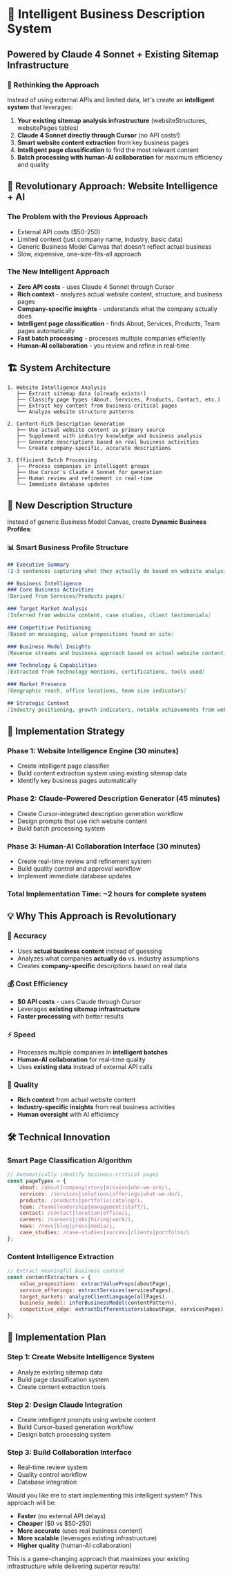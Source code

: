 # 🧠 Intelligent Business Description System
## Powered by Claude 4 Sonnet + Existing Sitemap Infrastructure

### 🎯 Rethinking the Approach

Instead of using external APIs and limited data, let's create an **intelligent system** that leverages:

1. **Your existing sitemap analysis infrastructure** (websiteStructures, websitePages tables)
2. **Claude 4 Sonnet directly through Cursor** (no API costs!)
3. **Smart website content extraction** from key business pages
4. **Intelligent page classification** to find the most relevant content
5. **Batch processing with human-AI collaboration** for maximum efficiency and quality

## 🚀 Revolutionary Approach: Website Intelligence + AI

### The Problem with the Previous Approach
- External API costs ($50-250)
- Limited context (just company name, industry, basic data)
- Generic Business Model Canvas that doesn't reflect actual business
- Slow, expensive, one-size-fits-all approach

### The New Intelligent Approach
- **Zero API costs** - uses Claude 4 Sonnet through Cursor
- **Rich context** - analyzes actual website content, structure, and business pages
- **Company-specific insights** - understands what the company actually does
- **Intelligent page classification** - finds About, Services, Products, Team pages automatically
- **Fast batch processing** - processes multiple companies efficiently
- **Human-AI collaboration** - you review and refine in real-time

## 🏗️ System Architecture

```
1. Website Intelligence Analysis
   ├── Extract sitemap data (already exists!)
   ├── Classify page types (About, Services, Products, Contact, etc.)
   ├── Extract key content from business-critical pages
   └── Analyze website structure patterns

2. Content-Rich Description Generation
   ├── Use actual website content as primary source
   ├── Supplement with industry knowledge and business analysis
   ├── Generate descriptions based on real business activities
   └── Create company-specific, accurate descriptions

3. Efficient Batch Processing
   ├── Process companies in intelligent groups
   ├── Use Cursor's Claude 4 Sonnet for generation
   ├── Human review and refinement in real-time
   └── Immediate database updates
```

## 🎯 New Description Structure

Instead of generic Business Model Canvas, create **Dynamic Business Profiles**:

### 📊 Smart Business Profile Structure
```markdown
## Executive Summary
[2-3 sentences capturing what they actually do based on website analysis]

## Business Intelligence
### Core Business Activities
[Derived from Services/Products pages]

### Target Market Analysis  
[Inferred from website content, case studies, client testimonials]

### Competitive Positioning
[Based on messaging, value propositions found on site]

### Business Model Insights
[Revenue streams and business approach based on actual website content]

### Technology & Capabilities
[Extracted from technology mentions, certifications, tools used]

### Market Presence
[Geographic reach, office locations, team size indicators]

## Strategic Context
[Industry positioning, growth indicators, notable achievements from website]
```

## 🔧 Implementation Strategy

### Phase 1: Website Intelligence Engine (30 minutes)
- Create intelligent page classifier
- Build content extraction system using existing sitemap data
- Identify key business pages automatically

### Phase 2: Claude-Powered Description Generator (45 minutes)  
- Create Cursor-integrated description generation workflow
- Design prompts that use rich website content
- Build batch processing system

### Phase 3: Human-AI Collaboration Interface (30 minutes)
- Create real-time review and refinement system
- Build quality control and approval workflow
- Implement immediate database updates

### Total Implementation Time: ~2 hours for complete system

## 💡 Why This Approach is Revolutionary

### 🎯 Accuracy
- Uses **actual business content** instead of guessing
- Analyzes what companies **actually do** vs. industry assumptions
- Creates **company-specific** descriptions based on real data

### 💰 Cost Efficiency  
- **$0 API costs** - uses Claude through Cursor
- Leverages **existing sitemap infrastructure**
- **Faster processing** with better results

### ⚡ Speed
- Processes multiple companies in **intelligent batches**
- **Human-AI collaboration** for real-time quality
- Uses **existing data** instead of external API calls

### 🎨 Quality
- **Rich context** from actual website content
- **Industry-specific insights** from real business activities
- **Human oversight** with AI efficiency

## 🛠️ Technical Innovation

### Smart Page Classification Algorithm
```javascript
// Automatically identify business-critical pages
const pageTypes = {
    about: /about|company|story|mission|who-we-are/i,
    services: /services|solutions|offerings|what-we-do/i,
    products: /products|portfolio|catalog/i,
    team: /team|leadership|management|staff/i,
    contact: /contact|location|office/i,
    careers: /careers|jobs|hiring|work/i,
    news: /news|blog|press|media/i,
    case_studies: /case-studies|success|clients|portfolio/i
};
```

### Content Intelligence Extraction
```javascript
// Extract meaningful business content
const contentExtractors = {
    value_propositions: extractValueProps(aboutPage),
    service_offerings: extractServices(servicesPages),
    target_markets: analyzeClientLanguage(allPages),
    business_model: inferBusinessModel(contentPattern),
    competitive_edge: extractDifferentiators(aboutPage, servicesPages)
};
```

## 🚀 Implementation Plan

### Step 1: Create Website Intelligence System
- Analyze existing sitemap data
- Build page classification system
- Create content extraction tools

### Step 2: Design Claude Integration
- Create intelligent prompts using website content
- Build Cursor-based generation workflow
- Design batch processing system

### Step 3: Build Collaboration Interface
- Real-time review system
- Quality control workflow
- Database integration

Would you like me to start implementing this intelligent system? This approach will be:
- **Faster** (no external API delays)
- **Cheaper** ($0 vs $50-250)  
- **More accurate** (uses real business content)
- **More scalable** (leverages existing infrastructure)
- **Higher quality** (human-AI collaboration)

This is a game-changing approach that maximizes your existing infrastructure while delivering superior results!
